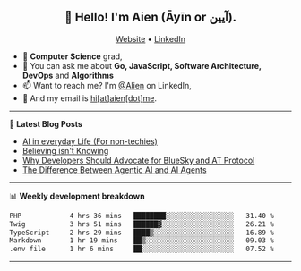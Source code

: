 <h2 align="center">👋 Hello! I'm Aien (Āyīn or آیین).</h2>
<p align="center">
  <a href="https://www.aien.me">Website</a> •
  <a href="https://www.linkedin.com/in/aiensaidi/">LinkedIn</a>
</p>


- 🌱 **Computer Science** grad,
- 💬 You can ask me about **Go, JavaScript, Software Architecture, DevOps** and **Algorithms**
- 📫 Want to reach me? I'm [@Alien](https://www.linkedin.com/in/aiensaidi/) on LinkedIn,
- 📧 And my email is [hi[at]aien[dot]me](mailto:hi@aien.me).

-------

**📝 Latest Blog Posts**

<!-- BLOG-POST-LIST:START -->
- [AI in everyday Life (For non-techies)](https://aien.me/ai-in-everyday-life-for-non-techies/)
- [Believing isn't Knowing](https://aien.me/believing-isnt-knowing/)
- [Why Developers Should Advocate for BlueSky and AT Protocol](https://aien.me/why-developers-should-advocate-for-bluesky-and-at-protocol/)
- [The Difference Between Agentic AI and AI Agents](https://aien.me/the-difference-between-agentic-ai-and-ai-agents/)
<!-- BLOG-POST-LIST:END -->

-------

📊 **Weekly development breakdown**
<!--START_SECTION:waka-->

```txt
PHP            4 hrs 36 mins   ████████░░░░░░░░░░░░░░░░░   31.40 %
Twig           3 hrs 51 mins   ██████▓░░░░░░░░░░░░░░░░░░   26.21 %
TypeScript     2 hrs 29 mins   ████▒░░░░░░░░░░░░░░░░░░░░   16.89 %
Markdown       1 hr 19 mins    ██▒░░░░░░░░░░░░░░░░░░░░░░   09.03 %
.env file      1 hr 6 mins     ██░░░░░░░░░░░░░░░░░░░░░░░   07.52 %
```

<!--END_SECTION:waka-->

-------
